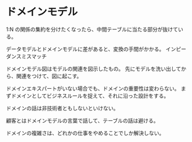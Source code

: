 # ドメインモデル

1:N の関係の集約を分けたくなったら、中間テーブルに当たる部分が抜けている。

データモデルとドメインモデルに差があると、変換の手間がかかる。
インピーダンスミスマッチ

ドメインモデル図はモデルの関連を図示したもの。
先にモデルを洗い出してから、関連をつけて、図に起こす。

ドメインエキスパートがいない場合でも、ドメインの重要性は変わらない。
まずドメインとしてビジネスルールを捉えて、それに沿った設計をする。

ドメインの話は非技術者ともしないといけない。

顧客とはドメインモデルの言葉で話して、テーブルの話は避ける。

ドメインの複雑さは、どれかの仕事をやめることでしか解決しない。

